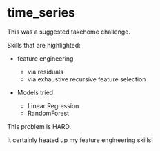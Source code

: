 # time_series

This was a suggested takehome challenge. 

Skills that are highlighted:
- feature engineering
    - via residuals
    - via exhaustive recursive feature selection

- Models tried
    - Linear Regression
    - RandomForest

This problem is HARD. 

It certainly heated up my feature engineering skills!

